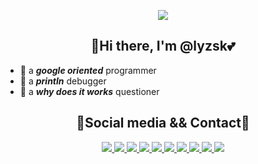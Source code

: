 <p align="center">
    <img src="https://github-readme-stats.vercel.app/api/top-langs/?username=lyzsk&layout=compact&exclude_repo=lyzsk.github.io&title_color=ffffff&icon_color=bb2acf&text_color=daf7dc&bg_color=151515">
    <!-- <img src="https://github-readme-stats.vercel.app/api?username=lyzsk&show_icons=true&title_color=ffffff&icon_color=bb2acf&text_color=daf7dc&bg_color=151515"> -->
</p>

<!-- <p align="center">
    <img src="https://komarev.com/ghpvc/?username=lyzsk">
    <img src="https://visitor-badge.glitch.me/badge?page_id=lyzsk.profile">
<p> -->

## **<div align="center">👋Hi there, I'm @lyzsk💕</div>**

-   💬 a **_google oriented_** programmer
-   🔨 a **_println_** debugger
-   🤔 a **_why does it works_** questioner

## **<div align="center">🤝Social media && Contact💞</div>**

<p align="center">
    <a href="https://www.linkedin.com/in/sichu-huang-11147a239/">
        <img src="https://img.shields.io/badge/-Linkedin-3C415C?style=plastic&logo=linkedin&logoColor=0A66C2">
    </a>
    <a href="https://twitter.com/lyzsk_">
        <img src="https://img.shields.io/badge/-Twitter-3C415C?style=plastic&logo=twitter&logoColor=1DA1F2">
    </a>
    <a href="https://www.instagram.com/lyzsk_/?next=%2F">
        <img src="https://img.shields.io/badge/-Instagram-3C415C?style=plastic&logo=instagram&logoColor=E4405F">
    </a>
    <a href="https://leetcode.com/lyzsk/">
        <img src="https://img.shields.io/badge/-Leetcode-3C415C?style=plastic&logo=leetcode&logoColor=FFA116">
    </a>
    <a href="https://leetcode.cn/u/lyzsk/">
        <img src="https://img.shields.io/badge/-力扣-3C415C?style=plastic&logo=leetcode&logoColor=FFA116">
    </a>
    <a href="https://weibo.com/u/3311724935">
        <img src="https://img.shields.io/badge/-微博-3C415C?style=plastic&logo=sinaweibo&logoColor=E6162D">
    </a>
    <a href="https://space.bilibili.com/442935?spm_id_from=333.1007.0.0">
        <img src="https://img.shields.io/badge/-哔哩哔哩-3C415C?style=plastic&logo=bilibili&logoColor=00A1D6">
    </a>
    <a href="https://music.163.com/#/user/home?id=41375538">
        <img src="https://img.shields.io/badge/-网易云-3C415C?style=plastic&logo=applemusic&logoColor=FA243C">
    </a>
    <a href="https://steamcommunity.com/profiles/76561198894107341/">
        <img src="https://img.shields.io/badge/-Steam-3C415C?style=plastic&logo=steam&logoColor=fff">
    </a>
    <a href="mailto:sumysichu.huang@outlook.com">
        <img src="https://img.shields.io/badge/-Outlook-3C415C?style=plastic&logo=microsoftoutlook&logoColor=0078D4">
    </a>
</p>

<!-- [![Linkedin](https://img.shields.io/badge/-Linkedin-3C415C?style=plastic&logo=linkedin&logoColor=0A66C2)](https://www.linkedin.com/in/sichu-huang-11147a239/)
[![Outlook](https://img.shields.io/badge/-Outlook-3C415C?style=plastic&logo=microsoftoutlook&logoColor=0078D4)](mailto:sumysichu.huang@outlook.com)
[![Twitter](https://img.shields.io/badge/-Twitter-3C415C?style=plastic&logo=twitter&logoColor=1DA1F2)](https://twitter.com/lyzsk_)
[![Steam](https://img.shields.io/badge/-Steam-3C415C?style=plastic&logo=steam&logoColor=fff)](https://steamcommunity.com/profiles/76561198894107341/) -->
